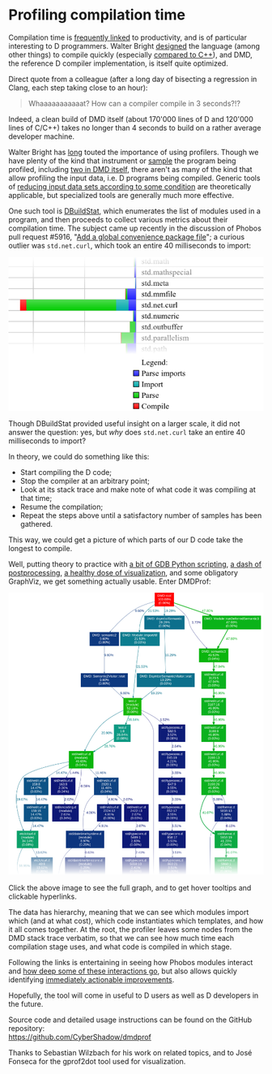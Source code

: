 Profiling compilation time
==========================

Compilation time is [frequently linked](https://xkcd.com/303/) to productivity,
and is of particular interesting to D programmers.
Walter Bright [designed](https://forum.dlang.org/post/hptdvo$kem$1@digitalmars.com) the language (among other things) to compile quickly 
(especially [compared to C++](http://www.drdobbs.com/cpp/c-compilation-speed/228701711)), 
and DMD, the reference D compiler implementation, is itself quite optimized.

Direct quote from a colleague (after a long day of bisecting a regression in Clang, each step taking close to an hour):

> Whaaaaaaaaaaat? How can a compiler compile in 3 seconds?!?

Indeed, a clean build of DMD itself (about 170'000 lines of D and 120'000 lines of C/C++) takes no longer than 4 seconds to build on a rather average developer machine.

Walter Bright has [long](https://forum.dlang.org/search?q=group:digitalmarsD%20author:Walter%20author:Bright%20content:profiler) touted the importance of using profilers.
Though we have plenty of the kind that instrument or [sample](https://github.com/VerySleepy/verysleepy) the program being profiled, 
including [two in DMD itself](https://dlang.org/dmd-linux.html#switch-profile),
there aren't as many of the kind that allow profiling the input data, i.e. D programs being compiled.
Generic tools of [reducing input data sets according to some condition](https://github.com/CyberShadow/DustMite) are theoretically applicable, 
but specialized tools are generally much more effective.

One such tool is [DBuildStat](https://github.com/CyberShadow/DBuildStat), which enumerates the list of modules used in a program,
and then proceeds to collect various metrics about their compilation time.
The subject came up recently in the discussion of Phobos pull request #5916, "[Add a global convenience package file](https://github.com/dlang/phobos/pull/5916)";
a curious outlier was `std.net.curl`, which took an entire 40 milliseconds to import:

<p align="center"><a href="scripting.svg"><img src="scripting.png"></a></p>

Though DBuildStat provided useful insight on a larger scale, it did not answer the question:
yes, but *why* does `std.net.curl` take an entire 40 milliseconds to import?

In theory, we could do something like this:

- Start compiling the D code;
- Stop the compiler at an arbitrary point;
- Look at its stack trace and make note of what code it was compiling at that time;
- Resume the compilation;
- Repeat the steps above until a satisfactory number of samples has been gathered.

This way, we could get a picture of which parts of our D code take the longest to compile.

Well, putting theory to practice with
[a bit of GDB Python scripting](https://github.com/CyberShadow/dmdprof/blob/master/dmdprof.py),
[a dash of postprocessing](https://github.com/CyberShadow/dmdprof/blob/master/linkify.d),
[a healthy dose of visualization](https://github.com/jrfonseca/gprof2dot/),
and some obligatory GraphViz, we get something actually usable. Enter DMDProf:

<p align="center"><a href="profile.svg"><img src="profile_thumb3.svg"></a></p>

Click the above image to see the full graph, and to get hover tooltips and clickable hyperlinks.

The data has hierarchy, meaning that we can see which modules import which (and at what cost), which code instantiates which templates, and how it all comes together.
At the root, the profiler leaves some nodes from the DMD stack trace verbatim,
so that we can see how much time each compilation stage uses, and what code is compiled in which stage.

Following the links is entertaining in seeing how Phobos modules interact
and [how deep some of these interactions go](https://github.com/dlang/phobos/pull/5916#issuecomment-362896993),
but also allows quickly identifying [immediately actionable improvements](https://github.com/dlang/phobos/pull/6122).

Hopefully, the tool will come in useful to D users as well as D developers in the future.

Source code and detailed usage instructions can be found on the GitHub repository:  
https://github.com/CyberShadow/dmdprof

Thanks to Sebastian Wilzbach for his work on related topics, and to José Fonseca for the gprof2dot tool used for visualization.
